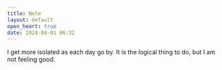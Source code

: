 ```yaml
---
title: Note
layout: default
open_heart: true
date: 2024-04-01 06:32
---
```


I get more isolated as each day go by. It is the logical thing to do, but I am not feeling good.
